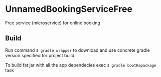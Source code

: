 # UnnamedBookingServiceFree
Free service (microservice) for online booking

## Build
Run command `$ gradle wrapper` to download and use concrete gradle version specified for project build

To build fat jar with all the app dependecies exec `$ gradle bootRepackage` task